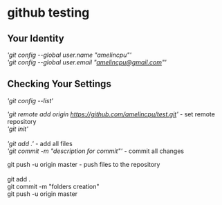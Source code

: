 github testing
===

Your Identity
---
_'git config --global user.name "amelincpu"'_<br/>
_'git config --global user.email "amelincpu@gmail.com"'_<br/>

Checking Your Settings
---
_'git config --list'_






_'git remote add origin https://github.com/amelincpu/test.git'_    - set remote repository<br/>
_'git init'_<br/><br/>
_'git add .'_    - add all files<br/>
_'git commit -m "description for commit"'_    - commit all changes<br/>


git push -u origin master - push files to the repository<br/>
<br/>
git add .<br/>
git commit -m "folders creation"<br/>
git push -u origin master<br/>
